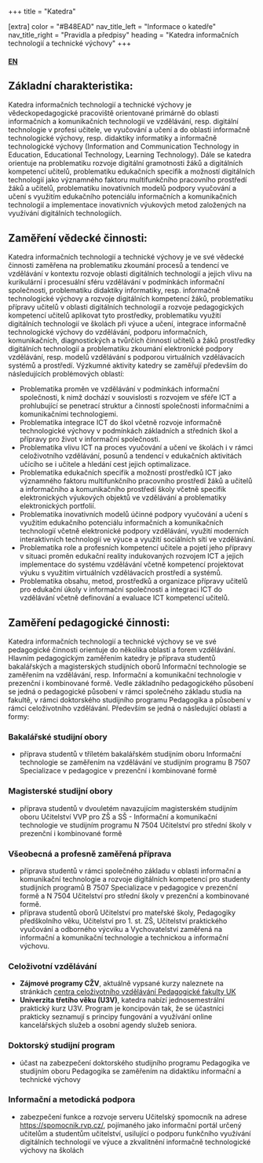 +++
title = "Katedra"

[extra]
color = "#B48EAD"
nav_title_left = "Informace o katedře"
nav_title_right = "Pravidla a předpisy"
heading = "Katedra informačních technologií a technické výchovy"
+++

#### [EN](https://pedf.cuni.cz/PEDFEN-145.html?cat=prac&org=1575)

## Základní charakteristika:

Katedra informačních technologií a technické výchovy je
vědeckopedagogické pracoviště orientované primárně do oblasti
informačních a komunikačních technologií ve vzdělávání, resp. digitální
technologie v profesi učitele, ve vyučování a učení a do oblasti
informačně technologické výchovy, resp. didaktiky informatiky a
informačně technologické výchovy (Information and Communication
Technology in Education, Educational Technology, Learning Technology).
Dále se katedra orientuje na problematiku rozvoje digitální gramotnosti
žáků a digitálních kompetencí učitelů, problematiku edukačních specifik
a možností digitálních technologií jako významného faktoru
multifunkčního pracovního prostředí žáků a učitelů, problematiku
inovativních modelů podpory vyučování a učení s využitím edukačního
potenciálu informačních a komunikačních technologií a implementace
inovativních výukových metod založených na využívání digitálních
technologiích.

## Zaměření vědecké činnosti:

Katedra informačních technologií a technické výchovy je ve své vědecké
činnosti zaměřena na problematiku zkoumání procesů a tendencí ve
vzdělávání v kontextu rozvoje oblasti digitálních technologií a jejich
vlivu na kurikulární i procesuální sféru vzdělávání v podmínkách
informační společnosti, problematiku didaktiky informatiky, resp.
informačně technologické výchovy a rozvoje digitálních kompetencí žáků,
problematiku přípravy učitelů v oblasti digitálních technologií a
rozvoje pedagogických kompetencí učitelů aplikovat tyto prostředky,
problematiku využití digitálních technologií ve školách při výuce a
učení, integrace informačně technologické výchovy do vzdělávání, podporu
informačních, komunikačních, diagnostických a tvůrčích činností učitelů
a žáků prostředky digitálních technologií a problematiku zkoumání
elektronické podpory vzdělávání, resp. modelů vzdělávání s podporou
virtuálních vzdělávacích systémů a prostředí. Výzkumné aktivity katedry
se zaměřují především do následujících problémových oblastí:

-   Problematika proměn ve vzdělávání v podmínkách informační
    společnosti, k nimž dochází v souvislosti s rozvojem ve sféře ICT a
    prohlubující se penetrací struktur a činností společnosti
    informačními a komunikačními technologiemi.
-   Problematika integrace ICT do škol včetně rozvoje informačně
    technologické výchovy v podmínkách základních a středních škol a
    přípravy pro život v informační společnosti.
-   Problematika vlivu ICT na proces vyučování a učení ve školách i v
    rámci celoživotního vzdělávání, posunů a tendencí v edukačních
    aktivitách učícího se i učitele a hledání cest jejich optimalizace.
-   Problematika edukačních specifik a možností prostředků ICT jako
    významného faktoru multifunkčního pracovního prostředí žáků a
    učitelů a informačního a komunikačního prostředí školy včetně
    specifik elektronických výukových objektů ve vzdělávání a
    problematiky elektronických portfolií.
-   Problematika inovativních modelů účinné podpory vyučování a učení s
    využitím edukačního potenciálu informačních a komunikačních
    technologií včetně elektronické podpory vzdělávání, využití
    moderních interaktivních technologií ve výuce a využití sociálních
    sítí ve vzdělávání.
-   Problematika role a profesních kompetencí učitele a pojetí jeho
    přípravy v situaci proměn edukační reality indukovaných rozvojem ICT
    a jejich implementace do systému vzdělávání včetně kompetencí
    projektovat výuku s využitím virtuálních vzdělávacích prostředí a
    systémů.
-   Problematika obsahu, metod, prostředků a organizace přípravy učitelů
    pro edukační úkoly v informační společnosti a integraci ICT do
    vzdělávání včetně definování a evaluace ICT kompetencí učitelů.

## Zaměření pedagogické činnosti:

Katedra informačních technologií a technické výchovy se ve své
pedagogické činnosti orientuje do několika oblastí a forem vzdělávání.
Hlavním pedagogickým zaměřením katedry je příprava studentů bakalářských
a magisterských studijních oborů Informační technologie se zaměřením na
vzdělávání, resp. Informační a komunikační technologie v prezenční i
kombinované formě. Vedle základního pedagogického působení se jedná o
pedagogické působení v rámci společného základu studia na fakultě, v
rámci doktorského studijního programu Pedagogika a působení v rámci
celoživotního vzdělávání. Především se jedná o následující oblasti a
formy:

### Bakalářské studijní obory

-   příprava studentů v tříletém bakalářském studijním oboru Informační
    technologie se zaměřením na vzdělávání ve studijním programu B 7507
    Specializace v pedagogice v prezenční i kombinované formě

### Magisterské studijní obory

-   příprava studentů v dvouletém navazujícím magisterském studijním
    oboru Učitelství VVP pro ZŠ a SŠ - Informační a komunikační
    technologie ve studijním programu N 7504 Učitelství pro střední
    školy v prezenční i kombinované formě

### Všeobecná a profesně zaměřená příprava

-   příprava studentů v rámci společného základu v oblasti informační a
    komunikační technologie a rozvoje digitálních kompetencí pro
    studenty studijních programů B 7507 Specializace v pedagogice v
    prezenční formě a N 7504 Učitelství pro střední školy v prezenční a
    kombinované formě.
-   příprava studentů oborů Učitelství pro mateřské školy, Pedagogiky
    předškolního věku, Učitelství pro 1. st. ZŠ, Učitelství praktického
    vyučování a odborného výcviku a Vychovatelství zaměřená na
    informační a komunikační technologie a technickou a informační
    výchovu.

### Celoživotní vzdělávání

- **Zájmové programy CŽV**, aktuálně vypsané kurzy naleznete na stránkách [centra celoživotního vzdělávání Pedagogické fakulty UK][sablony]
- **Univerzita třetího věku (U3V)**, katedra nabízí jednosemestrální praktický kurz U3V. Program je koncipován tak, že se účastníci prakticky seznamují s principy fungování a využívání online kancelářských služeb a osobní agendy služeb seniora.

### Doktorský studijní program

-   účast na zabezpečení doktorského studijního programu Pedagogika ve
    studijním oboru Pedagogika se zaměřením na didaktiku informační a
    technické výchovy

### Informační a metodická podpora

-   zabezpečení funkce a rozvoje serveru Učitelský spomocník na adrese
    <https://spomocnik.rvp.cz/>, pojímaného jako informační portál určený
    učitelům a studentům učitelství, usilující o podporu funkčního
    využívání digitálních technologií ve výuce a zkvalitnění informačně
    technologické výchovy na školách

[sablony]: https://pages.pedf.cuni.cz/czv/zajmove-kurzy/nabidka-zajmovych-programu/
